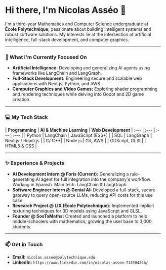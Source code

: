 # Hi there, I'm Nicolas Asséo 👋

I'm a third-year Mathematics and Computer Science undergraduate at **École Polytechnique**, passionate about building intelligent systems and robust software solutions. My interests lie at the intersection of artificial intelligence, full-stack development, and computer graphics.

---

### 🚀 What I'm Currently Focused On

* **Artificial Intelligence:** Developing and generalizing AI agents using frameworks like LangChain and LangGraph.
* **Full-Stack Development:** Engineering secure and scalable web applications with Next.js, Python, and AWS.
* **Computer Graphics and Video Games:** Exploring shader programming and rendering techniques while delving into Godot and 2D game creation.

---

### 💻 My Tech Stack

| **Programming** | **AI & Machine Learning** | **Web Development** 
| :--- | :--- | :--- | :--- |
| Python | LangChain | JavaScript (ES6+) | 
| SQL | LangGraph | Next.js / React.js | 
| C/ C++| | Node.js | Git, AWS |
| GDScript, GLSL| | HTML5 & CSS | 

---

### ✨ Experience & Projects

* **AI Development Intern @ Foris (Current):** Generalizing a rule-generating AI agent for full integration into the company's workflow. Working in Spanish. Main tech: LangChain & LangGraph
* **Software Engineer Intern @ Genial AI:** Developed a full-stack, secure gateway to query open-source LLMs, reducing API costs for this use case.
* **Research Project @ LIX (École Polytechnique):** Implemented implicit texturing techniques for 3D models using JavaScript and GLSL.
* **Founder @ SosToMaths:** Created and launched a platform to help middle-schoolers with mathematics, growing the user base to 3,000 students.

---

### 📫 Get in Touch

* **Email:** `nicolas.asseo@polytechnique.edu`
* **LinkedIn:** `https://www.linkedin.com/in/nicolas-asseo-71390424b/`


